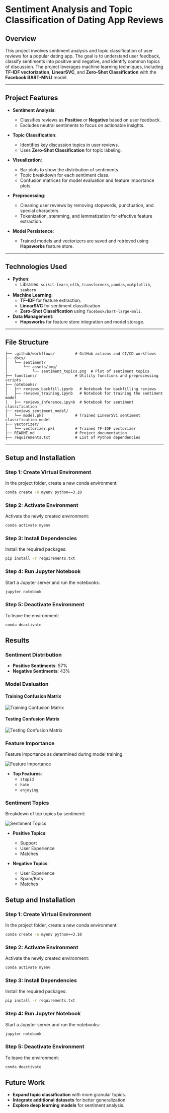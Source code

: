 # **Sentiment Analysis and Topic Classification of Dating App Reviews**

## **Overview**
This project involves sentiment analysis and topic classification of user reviews for a popular dating app. The goal is to understand user feedback, classify sentiments into positive and negative, and identify common topics of discussion. The project leverages machine learning techniques, including **TF-IDF vectorization**, **LinearSVC**, and **Zero-Shot Classification** with the **Facebook BART-MNLI** model.

---

## **Project Features**
- **Sentiment Analysis**:
  - Classifies reviews as **Positive** or **Negative** based on user feedback.
  - Excludes neutral sentiments to focus on actionable insights.

- **Topic Classification**:
  - Identifies key discussion topics in user reviews.
  - Uses **Zero-Shot Classification** for topic labeling.

- **Visualization**:
  - Bar plots to show the distribution of sentiments.
  - Topic breakdown for each sentiment class.
  - Confusion matrices for model evaluation and feature importance plots.

- **Preprocessing**:
  - Cleaning user reviews by removing stopwords, punctuation, and special characters.
  - Tokenization, stemming, and lemmatization for effective feature extraction.

- **Model Persistence**:
  - Trained models and vectorizers are saved and retrieved using **Hopsworks** feature store.

---

## **Technologies Used**
- **Python**:
  - Libraries: `scikit-learn`, `nltk`, `transformers`, `pandas`, `matplotlib`, `seaborn`
- **Machine Learning**:
  - **TF-IDF** for feature extraction.
  - **LinearSVC** for sentiment classification.
  - **Zero-Shot Classification** using `facebook/bart-large-mnli`.
- **Data Management**:
  - **Hopsworks** for feature store integration and model storage.

---

## **File Structure**
```plaintext
├── .github/workflows/         # GitHub actions and CI/CD workflows
├── docs/
│   └── sentiment/
│       └── assets/img/
│           └── sentiment_topics.png  # Plot of sentiment topics
├── functions/                 # Utility functions and preprocessing scripts
├── notebooks/
│   ├── reviews_backfill.ipynb   # Notebook for backfilling reviews
│   ├── reviews_training.ipynb   # Notebook for training the sentiment model
│   ├── reviews_inference.ipynb  # Notebook for sentiment classification
├── reviews_sentiment_model/
│   └── model.pkl              # Trained LinearSVC sentiment classification model
├── vectorizer/
│   └── vectorizer.pkl         # Trained TF-IDF vectorizer
├── README.md                  # Project documentation
├── requirements.txt           # List of Python dependencies
```
---

## **Setup and Installation** 
### **Step 1: Create Virtual Environment**
In the project folder, create a new conda environment:
```bash
conda create -n myenv python==3.10
```
### **Step 2: Activate Environment**
Activate the newly created environment:
```bash
conda activate myenv
```
### **Step 3: Install Dependencies**
Install the required packages:
```bash
pip install -r requirements.txt
```
### **Step 4: Run Jupyter Notebook**
Start a Jupyter server and run the notebooks:
```bash
jupyter notebook
```
### **Step 5: Deactivate Environment**
To leave the environment:
```bash
conda deactivate
```

## **Results**

### **Sentiment Distribution**
- **Positive Sentiments**: 57%
- **Negative Sentiments**: 43%

### **Model Evaluation**

#### **Training Confusion Matrix**
![Training Confusion Matrix](reviews_sentiment_model/images/training_confusion_matrix.png)

#### **Testing Confusion Matrix**
![Testing Confusion Matrix](reviews_sentiment_model/images/testing_confusion_matrix.png)

### **Feature Importance**
Feature importance as determined during model training:

![Feature Importance](reviews_sentiment_model/images/feature_importance.png)

- **Top Features**:
  - `stupid`
  - `hate`
  - `enjoying`

### **Sentiment Topics**
Breakdown of top topics by sentiment:

![Sentiment Topics](docs/sentiment/assets/img/sentiment_topics.png)

- **Positive Topics**:
  - Support
  - User Experience
  - Matches

- **Negative Topics**:
  - User Experience
  - Spam/Bots
  - Matches

## **Setup and Installation** 
### **Step 1: Create Virtual Environment**
In the project folder, create a new conda environment:
```bash
conda create -n myenv python==3.10
```
### **Step 2: Activate Environment**
Activate the newly created environment:
```bash
conda activate myenv
```
### **Step 3: Install Dependencies**
Install the required packages:
```bash
pip install -r requirements.txt
```
### **Step 4: Run Jupyter Notebook**
Start a Jupyter server and run the notebooks:
```bash
jupyter notebook
```
### **Step 5: Deactivate Environment**
To leave the environment:
```bash
conda deactivate
```
## **Future Work**

- **Expand topic classification** with more granular topics.
- **Integrate additional datasets** for better generalization.
- **Explore deep learning models** for sentiment analysis.

